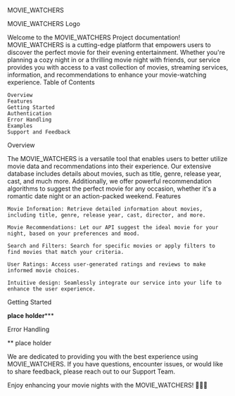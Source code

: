 MOVIE_WATCHERS

MOVIE_WATCHERS Logo

Welcome to the MOVIE_WATCHERS Project documentation! MOVIE_WATCHERS is a cutting-edge platform that empowers users to discover the perfect movie for their evening entertainment. Whether you're planning a cozy night in or a thrilling movie night with friends, our service provides you with access to a vast collection of movies, streaming services, information, and recommendations to enhance your movie-watching experience.
Table of Contents

    Overview
    Features
    Getting Started
    Authentication
    Error Handling
    Examples
    Support and Feedback

Overview

The MOVIE_WATCHERS is a versatile tool that enables users to better utilize movie data and recommendations into their experience. Our extensive database includes details about movies, such as title, genre, release year, cast, and much more. Additionally, we offer powerful recommendation algorithms to suggest the perfect movie for any occasion, whether it's a romantic date night or an action-packed weekend.
Features

    Movie Information: Retrieve detailed information about movies, including title, genre, release year, cast, director, and more.

    Movie Recommendations: Let our API suggest the ideal movie for your night, based on your preferences and mood.

    Search and Filters: Search for specific movies or apply filters to find movies that match your criteria.

    User Ratings: Access user-generated ratings and reviews to make informed movie choices.

    Intuitive design: Seamlessly integrate our service into your life to enhance the user experience.

Getting Started

**place holder*****

Error Handling

** place holder

We are dedicated to providing you with the best experience using MOVIE_WATCHERS. If you have questions, encounter issues, or would like to share feedback, please reach out to our Support Team.

Enjoy enhancing your movie nights with the MOVIE_WATCHERS! 🍿🎥🌙
